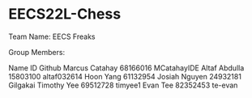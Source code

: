 # EECS22L-Chess

Team Name: EECS Freaks

Group Members:

Name               ID         Github
Marcus Catahay   68166016   MCatahayIDE
Altaf Abdulla    15803100   altaf032614 
Hoon Yang        61132954
Josiah Nguyen    24932181   Gilgakai
Timothy Yee      69512728   timyee1
Evan Tee         82352453   te-evan

